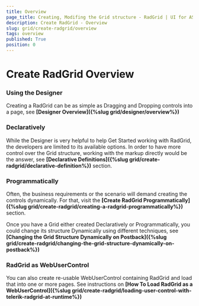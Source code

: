```yaml
---
title: Overview
page_title: Creating, Modifing the Grid structure - RadGrid | UI for ASP.NET AJAX
description: Create RadGrid - Overview
slug: grid/create-radgrid/overview
tags: overview
published: True
position: 0
---
```


# Create RadGrid Overview 


### Using the Designer

Creating a RadGrid can be as simple as Dragging and Dropping controls into a page, see **[Designer Overview]({%slug grid/designer/overview%})**

### Declaratively

While the Designer is very helpful to help Get Started working with RadGrid, the developers are limited to its available options. In order to have more control over the Grid structure, working with the markup directly would be the answer, see **[Declarative Definitions]({%slug grid/create-radgrid/declarative-definition%})** section.

### Programmatically

Often, the business requirements or the scenario will demand creating the controls dynamically. For that, visit the **[Create RadGrid Programmatically]({%slug grid/create-radgrid/creating-a-radgrid-programmatically%})** section.

Once you have a Grid either created Declaratively or Programmatically, you could change its structure Dynamically using different techniques, see **[Changing the Grid Structure Dynamically on Postback]({%slug grid/create-radgrid/changing-the-grid-structure-dynamically-on-postback%})**

### RadGrid as WebUserControl

You can also create re-usable WebUserControl containing RadGrid and load that into one or more pages. See instructions on **[How To Load RadGrid as a WebUserControl]({%slug grid/create-radgrid/loading-user-control-with-telerik-radgrid-at-runtime%})**

